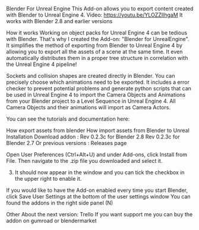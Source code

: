 Blender For Unreal Engine
This Add-on allows you to export content created with Blender to Unreal Engine 4. 
Video: https://youtu.be/YLOZZIlhgaM 
It works with Blender 2.8 and earlier versions

How it works
Working on object packs for Unreal Engine 4 can be tedious with Blender. That's why I created the Add-on: "Blender for UnrealEngine". It simplifies the method of exporting from Blender to Unreal Engine 4 by allowing you to export all the assets of a scene at the same time. It even automatically distributes them in a proper tree structure in correlation with the Unreal Engine 4 pipeline!

Sockets and collision shapes are created directly in Blender. You can precisely choose which animations need to be exported. It includes a error checker to prevent potential problems and generate python scripts that can be used in Unreal Engine 4 to import the Camera Objects and Animations from your Blender project to a Level Sequence in Unreal Engine 4. All Camera Objects and their animations will import as Camera Actors.

You can see the tutorials and documentation here:

How export assets from blender 
How import assets from Blender to Unreal
Installation
Download addon :
Rev 0.2.3c for Blender 2.8
Rev 0.2.3c for Blender 2.7
Or previous versions : Releases page



Open User Preferences (Ctrl+Alt+U) and under Add-ons, click Install from File. Then navigate to the .zip file you downloaded and select it.


3. It should now appear in the window and you can tick the checkbox in the upper right to enable it.


If you would like to have the Add-on enabled every time you start Blender, click Save User Settings at the bottom of the user settings window
You can found the addons in the right side panel (N)


Other
About the next version: Trello 
If you want support me you can buy the addon on gumroad or blendermarket
